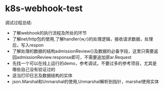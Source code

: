 # k8s-webhook-test

调试过程总结:
- 了解webhook的执行流程及所处的环节
- 了解net/http包的使用,了解handler{w,r}的处理逻辑，接收请求数据，处理后，写入respon
- 了解处理的数据的结构admissionReview{}及数据的必备字段，这里只需要返回admissionReview.response即可，不需要追加原ar.Request
- 先找一个可以在线上运行的demo，参考调试，不要过多的参考项目，尤其是哪些自己没有验证过的
- 适当打印日志及数据结构的实体
- json.Marshal和Unmarshal的使用,Unmarshal解析到指针，marshal使用实体
